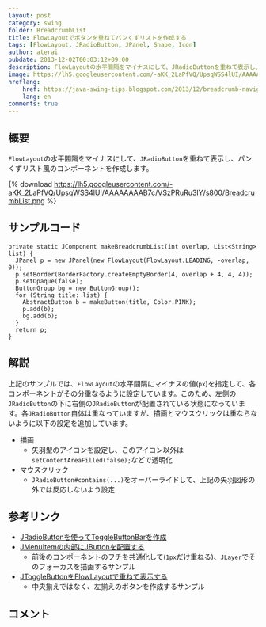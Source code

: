 ```yaml
---
layout: post
category: swing
folder: BreadcrumbList
title: FlowLayoutでボタンを重ねてパンくずリストを作成する
tags: [FlowLayout, JRadioButton, JPanel, Shape, Icon]
author: aterai
pubdate: 2013-12-02T00:03:12+09:00
description: FlowLayoutの水平間隔をマイナスにして、JRadioButtonを重ねて表示し、パンくずリスト風のコンポーネントを作成します。
image: https://lh5.googleusercontent.com/-aKK_2LaPfVQ/UpsqWSS4lUI/AAAAAAAAB7c/VSzPRuRu3IY/s800/BreadcrumbList.png
hreflang:
    href: https://java-swing-tips.blogspot.com/2013/12/breadcrumb-navigation-with-jradiobutton.html
    lang: en
comments: true
---
```

## 概要
`FlowLayout`の水平間隔をマイナスにして、`JRadioButton`を重ねて表示し、パンくずリスト風のコンポーネントを作成します。

{% download https://lh5.googleusercontent.com/-aKK_2LaPfVQ/UpsqWSS4lUI/AAAAAAAAB7c/VSzPRuRu3IY/s800/BreadcrumbList.png %}

## サンプルコード
<pre class="prettyprint"><code>private static JComponent makeBreadcrumbList(int overlap, List&lt;String&gt; list) {
  JPanel p = new JPanel(new FlowLayout(FlowLayout.LEADING, -overlap, 0));
  p.setBorder(BorderFactory.createEmptyBorder(4, overlap + 4, 4, 4));
  p.setOpaque(false);
  ButtonGroup bg = new ButtonGroup();
  for (String title: list) {
    AbstractButton b = makeButton(title, Color.PINK);
    p.add(b);
    bg.add(b);
  }
  return p;
}
</code></pre>

## 解説
上記のサンプルでは、`FlowLayout`の水平間隔にマイナスの値(`px`)を指定して、各コンポーネントがその分重なるように設定しています。このため、左側の`JRadioButton`の下に右側の`JRadioButton`が配置されている状態になっています。各`JRadioButton`自体は重なっていますが、描画とマウスクリックは重ならないように以下の設定を追加しています。

- 描画
    - 矢羽型のアイコンを設定し、このアイコン以外は`setContentAreaFilled(false);`などで透明化
- マウスクリック
    - `JRadioButton#contains(...)`をオーバーライドして、上記の矢羽図形の外では反応しないよう設定

<!-- dummy comment line for breaking list -->

## 参考リンク
- [JRadioButtonを使ってToggleButtonBarを作成](https://ateraimemo.com/Swing/ToggleButtonBar.html)
- [JMenuItemの内部にJButtonを配置する](https://ateraimemo.com/Swing/ButtonsInMenuItem.html)
    - 前後のコンポーネントのフチを共通化して(`1px`だけ重ねる)、`JLayer`でそのフォーカスを描画するサンプル
- [JToggleButtonをFlowLayoutで重ねて表示する](https://ateraimemo.com/Swing/BackgroundButtonIcon.html)
    - 中央揃えではなく、左揃えのボタンを作成するサンプル

<!-- dummy comment line for breaking list -->

## コメント
